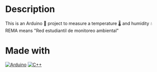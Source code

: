 # Description
This is an Arduino 🤖 project to measure a temperature 🌡️ and humidity 💧 REMA means "Red estudiantil de monitoreo ambiental"

# Made with
[![Arduino](https://img.shields.io/badge/arduino-2e84bb?style=for-the-badge&logo=arduino&logoColor=white&labelColor=000000)]()
[![C++](https://img.shields.io/badge/c++-048?style=for-the-badge&logo=cplusplus&logoColor=white&labelColor=000000)]()